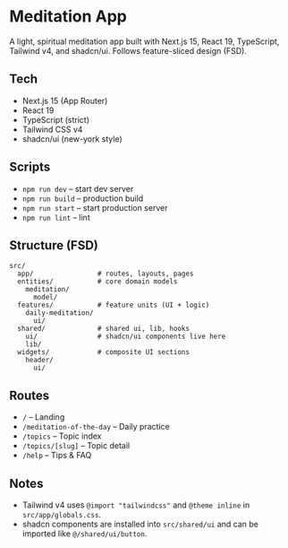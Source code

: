 # Meditation App

A light, spiritual meditation app built with Next.js 15, React 19, TypeScript, Tailwind v4, and shadcn/ui. Follows feature-sliced design (FSD).

## Tech

- Next.js 15 (App Router)
- React 19
- TypeScript (strict)
- Tailwind CSS v4
- shadcn/ui (new-york style)

## Scripts

- `npm run dev` – start dev server
- `npm run build` – production build
- `npm run start` – start production server
- `npm run lint` – lint

## Structure (FSD)

```
src/
  app/                # routes, layouts, pages
  entities/           # core domain models
    meditation/
      model/
  features/           # feature units (UI + logic)
    daily-meditation/
      ui/
  shared/             # shared ui, lib, hooks
    ui/               # shadcn/ui components live here
    lib/
  widgets/            # composite UI sections
    header/
      ui/
```

## Routes

- `/` – Landing
- `/meditation-of-the-day` – Daily practice
- `/topics` – Topic index
- `/topics/[slug]` – Topic detail
- `/help` – Tips & FAQ

## Notes

- Tailwind v4 uses `@import "tailwindcss"` and `@theme inline` in `src/app/globals.css`.
- shadcn components are installed into `src/shared/ui` and can be imported like `@/shared/ui/button`.
